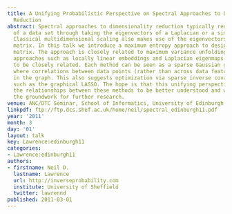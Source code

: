 ```yaml
---
title: A Unifying Probabilistic Perspective on Spectral Approaches to Dimensionality
  Reduction
abstract: Spectral approaches to dimensionality reduction typically reduce the dimensionality
  of a data set through taking the eigenvectors of a Laplacian or a similarity matrix.
  Classical multidimensional scaling also makes use of the eigenvectors of a similarity
  matrix. In this talk we introduce a maximum entropy approach to designing this similarity
  matrix. The approach is closely related to maximum variance unfolding. Other spectral
  approaches such as locally linear embeddings and Laplacian eigenmaps also turn out
  to be closely related. Each method can be seen as a sparse Gaussian graphical model
  where correlations between data points (rather than across data features) are specified
  in the graph. This also suggests optimization via sparse inverse covariance techniques
  such as the graphical LASSO. The hope is that this unifying perspective will allow
  the relationships between these methods to be better understood and will also provide
  the groundwork for further research.
venue: ANC/DTC Seminar, School of Informatics, University of Edinburgh, U.K.
linkpdf: ftp://ftp.dcs.shef.ac.uk/home/neil/spectral_edinburgh11.pdf
year: '2011'
month: 3
day: '01'
layout: talk
key: Lawrence:edinburgh11
categories:
- Lawrence:edinburgh11
authors:
- firstname: Neil D.
  lastname: Lawrence
  url: http://inverseprobability.com
  institute: University of Sheffield
  twitter: lawrennd
published: 2011-03-01
---
```


